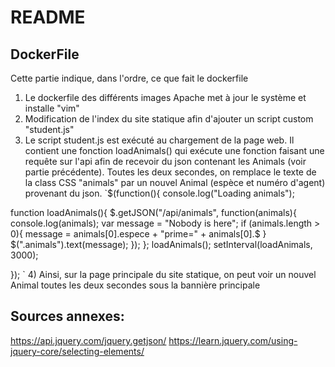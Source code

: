 # README

## **DockerFile**

Cette partie indique, dans l'ordre, ce que fait le dockerfile

1) Le dockerfile des différents images Apache met à jour le système et installe "vim"
2) Modification de l'index du site statique afin d'ajouter un script custom "student.js"
3) Le script student.js est exécuté au chargement de la page web. Il contient une fonction loadAnimals() qui exécute une fonction faisant une requête sur l'api afin de recevoir du json contenant les Animals (voir partie précédente). Toutes les deux secondes, on remplace le texte de la class CSS "animals" par un nouvel Animal (espèce et numéro d'agent) provenant du json.
`$(function(){
console.log(\"Loading animals\");

function loadAnimals(){
        $.getJSON(\"/api/animals\", function(animals){
                console.log(animals);
                var message = \"Nobody is here\";
                if (animals.length > 0){
                        message =  animals[0].espece +  \"prime=\" + animals[0].$
                }
                $(\".animals\").text(message);
                });
        };
loadAnimals();
setInterval(loadAnimals, 3000);

});
`
4) Ainsi, sur la page principale du site statique, on peut voir un nouvel Animal toutes les deux secondes sous la bannière principale




## Sources annexes:
https://api.jquery.com/jquery.getjson/
https://learn.jquery.com/using-jquery-core/selecting-elements/
